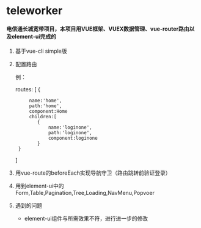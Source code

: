 # teleworker
#### 电信通长城宽带项目，本项目用VUE框架、VUEX数据管理、vue-router路由以及element-ui完成的 
 1. 基于vue-cli simple版

 2. 配置路由

    例：

     routes: [
         {

             name:'home',
             path:'home',
             component:Home
             children:[
                {
                    name:'loginone',
                    path:'loginone',
                    component:loginone
                }
         }
     ]

 3. 用vue-route的beforeEach实现导航守卫（路由跳转前验证登录）

 4. 用到element-ui中的Form,Table,Pagination,Tree,Loading,NavMenu,Popvoer

 5. 遇到的问题
    * element-ui组件与所需效果不符，进行进一步的修改